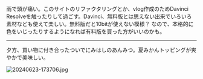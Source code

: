 雨で頭が痛い。このサイトのリファクタリングとか、vlog作成のためDavinci Resolveを触ったりして過ごす。Davinci、無料版とは思えない出来でいろいろ素材なども使えて楽しい。無料版だと10bitが使えない模様？ なので、本格的に色をいじったりするようになれば有料版を買った方がいいのかも。

---

夕方、買い物に付き合ったついでにみはしのあんみつ。夏みかんトッピングが爽やかで美味しい。

![20240623-173706.jpg](https://ceshmina-photos.s3.ap-northeast-1.amazonaws.com/medium/202406/20240623-173706.jpg)
